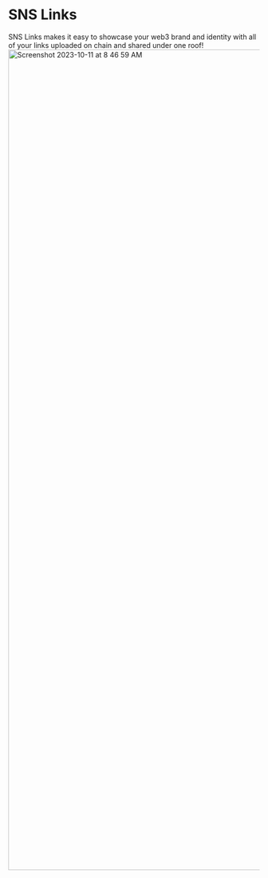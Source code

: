 # SNS Links

SNS Links makes it easy to showcase your web3 brand and identity with all of your links uploaded on chain and shared under one roof!
<img width="1645" alt="Screenshot 2023-10-11 at 8 46 59 AM" src="https://github.com/Bonfida/sns-links/assets/96401063/de48e6a7-0760-4dc2-823d-ea71fb71ec3d">
